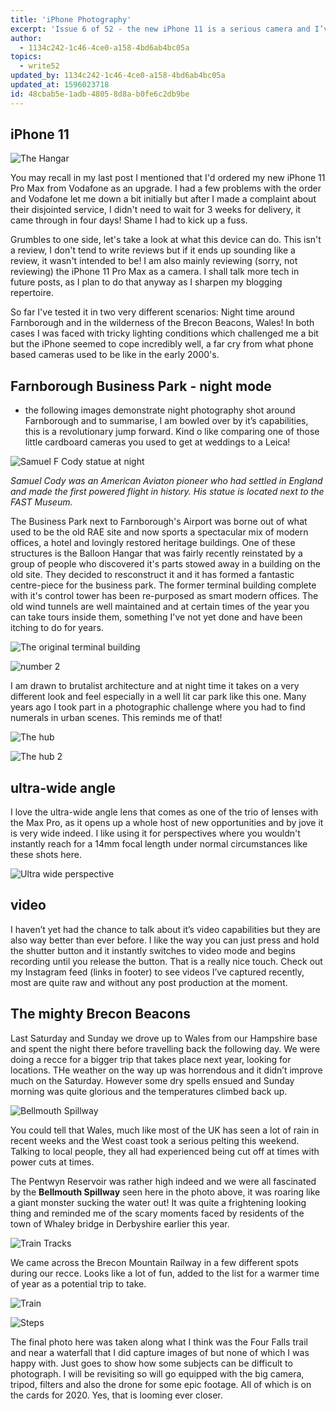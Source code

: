 ```yaml
---
title: 'iPhone Photography'
excerpt: 'Issue 6 of 52 - the new iPhone 11 is a serious camera and I’ve been taking it for a whirl'
author:
  - 1134c242-1c46-4ce0-a158-4bd6ab4bc05a
topics:
  - write52
updated_by: 1134c242-1c46-4ce0-a158-4bd6ab4bc05a
updated_at: 1596023718
id: 48cbab5e-1adb-4805-8d8a-b0fe6c2db9be
---
```

## iPhone 11 

![The Hangar](/assets/content/balloonhangar.jpeg)

You may recall in my last post I mentioned that I'd ordered my new iPhone 11 Pro Max from Vodafone as an upgrade. I had a few problems with the order and Vodafone let me down a bit initially but after I made a complaint about their disjointed service, I didn't need to wait for 3 weeks for delivery, it came through in four days! Shame I had to kick up a fuss.

Grumbles to one side, let's take a look at what this device can do. This isn't a review, I don't tend to write reviews but if it ends up sounding like a review, it wasn't intended to be! I am also mainly reviewing (sorry, not reviewing) the iPhone 11 Pro Max as a camera. I shall talk more tech in future posts, as I plan to do that anyway as I sharpen my blogging repertoire.

So far I've tested it in two very different scenarios: Night time around Farnborough and in the wilderness of the Brecon Beacons, Wales! In both cases I was faced with tricky lighting conditions which challenged me a bit but the iPhone seemed to cope incredibly well, a far cry from what phone based cameras used to be like in the early 2000's.

## Farnborough Business Park - night mode
- the following images demonstrate night photography shot around Farnborough and to summarise, I am bowled over by it’s capabilities, this is a revolutionary jump forward. Kind o like comparing one of those little cardboard cameras you used to get at weddings to a Leica!

![Samuel F Cody statue at night](/assets/content/cody.jpeg)

*Samuel Cody was an American Aviaton pioneer who had settled in England and made the first powered flight in history. His statue is located next to the FAST Museum.*

The Business Park next to Farnborough's Airport was borne out of what used to be the old RAE site and now sports a spectacular mix of modern offices, a hotel and lovingly restored heritage buildings. One of these structures is the Balloon Hangar that was fairly recently reinstated by a group of people who discovered it's parts stowed away in a building on the old site. They decided to resconstruct it and it has formed a fantastic centre-piece for the business park. The former terminal building complete with it's control tower has been re-purposed as smart modern offices. The old wind tunnels are well maintained and at certain times of the year you can take tours inside them, something I've not yet done and have been itching to do for years.

![The original terminal building](/assets/content/terminal.jpeg)

![number 2](/assets/content/number2.jpeg)

I am drawn to brutalist architecture and at night time it takes on a very different look and feel especially in a well lit car park like this one. Many years ago I took part in a photographic challenge where you had to find numerals in urban scenes. This reminds me of that!

![The hub](/assets/content/Hub1.jpeg)

![The hub 2](/assets/content/Hub2.jpeg)

## ultra-wide angle

I love the ultra-wide angle lens that comes as one of the trio of lenses with the Max Pro, as it opens up a whole host of new opportunities and by jove it is very wide indeed. I like using it for perspectives where you wouldn't instantly reach for a 14mm focal length under normal circumstances like these shots here.

![Ultra wide perspective](/assets/content/ultrawideanglepath.jpeg)

## video

I haven’t yet had the chance to talk about it’s video capabilities but they are also way better than ever before. I like the way you can just press and hold the shutter button and it instantly switches to video mode and begins recording until you release the button. That is a really nice touch. Check out my Instagram feed (links in footer) to see videos I’ve captured recently, most are quite raw and without any post production at the moment.

## The mighty Brecon Beacons

Last Saturday and Sunday we drove up to Wales from our Hampshire base and spent the night there before travelling back the following day. We were doing a recce for a bigger trip that takes place next year, looking for locations. THe weather on the way up was horrendous and it didn’t improve much on the Saturday. However some dry spells ensued and Sunday morning was quite glorious and the temperatures climbed back up.

![Bellmouth Spillway](/assets/content/bellmouthspillway.jpeg)

You could tell that Wales, much like most of the UK has seen a lot of rain in recent weeks and the West coast took a serious pelting this weekend. Talking to local people, they all had experienced being cut off at times with power cuts at times.

The Pentwyn Reservoir was rather high indeed and we were all fascinated by the **Bellmouth Spillway** seen here in the photo above, it was roaring like a giant monster sucking the water out! It was quite a frightening looking thing and reminded me of the scary moments faced by residents of the town of Whaley bridge in Derbyshire earlier this year. 

![Train Tracks](/assets/content/tracks.jpeg)

We came across the Brecon Mountain Railway in a few different spots during our recce. Looks like a lot of fun, added to the list for a warmer time of year as a potential trip to take.

![Train](/assets/content/train.jpeg)

![Steps](/assets/content/steps.jpeg)

The final photo here was taken along what I think was the Four Falls trail and near a waterfall that I did capture images of but none of which I was happy with. Just goes to show how some subjects can be difficult to photograph. I will be revisiting so will go equipped with the big camera, tripod, filters and also the drone for some epic footage. All of which is on the cards for 2020. Yes, that is looming ever closer.